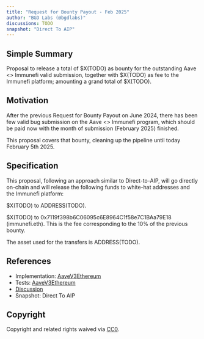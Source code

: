 ```yaml
---
title: "Request for Bounty Payout - Feb 2025"
author: "BGD Labs (@bgdlabs)"
discussions: TODO
snapshot: "Direct To AIP"
---
```


## Simple Summary

Proposal to release a total of $X(TODO) as bounty for the outstanding Aave <> Immunefi valid submission, together with $X(TODO) as fee to the Immunefi platform; amounting a grand total of $X(TODO).

## Motivation

After the previous Request for Bounty Payout on June 2024, there has been few valid bug submission on the Aave <> Immunefi program, which should be paid now with the month of submission (February 2025) finished.

This proposal covers that bounty, cleaning up the pipeline until today February 5th 2025.

## Specification

This proposal, following an approach similar to Direct-to-AIP, will go directly on-chain and will release the following funds to white-hat addresses and the Immunefi platform:

$X(TODO) to ADDRESS(TODO).

$X(TODO) to 0x7119f398b6C06095c6E8964C1f58e7C1BAa79E18 (immunefi.eth). This is the fee corresponding to the 10% of the previous bounty.

The asset used for the transfers is ADDRESS(TODO).

## References

- Implementation: [AaveV3Ethereum](https://github.com/bgd-labs/aave-proposals-v3/blob/main/src/20250203_AaveV3Ethereum_RequestForBountyPayoutFeb2025/AaveV3Ethereum_RequestForBountyPayoutFeb2025_20250203.sol)
- Tests: [AaveV3Ethereum](https://github.com/bgd-labs/aave-proposals-v3/blob/main/src/20250203_AaveV3Ethereum_RequestForBountyPayoutFeb2025/AaveV3Ethereum_RequestForBountyPayoutFeb2025_20250203.t.sol)
- [Discussion](TODO)
- Snapshot: Direct To AIP

## Copyright

Copyright and related rights waived via [CC0](https://creativecommons.org/publicdomain/zero/1.0/).
